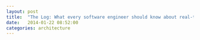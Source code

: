 ```yaml
---
layout: post
title:  "The Log: What every software engineer should know about real-time data's unifying abstraction (2)"
date:   2014-01-22 08:52:00
categories: architecture
---
```

